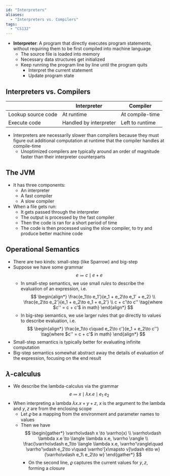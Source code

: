 ```yaml
---
id: "Interpreters"
aliases:
  - "Interpreters vs. Compilers"
tags:
  - "CS132"
---
```


- **Interpreter**: A program that directly executes program statements, without
  requiring them to be first compiled into machine language
  - The source file is loaded into memory
  - Necessary data structures get initialized
  - Keep running the program line by line until the program quits
    - Interpret the current statement
    - Update program state

## Interpreters vs. Compilers

|                    | Interpreter            | Compiler        |
| ------------------ | ---------------------- | --------------- |
| Lookup source code | At runtime             | At compile-time |
| Execute code       | Handled by interpreter | Left to runtime |

- Interpreters are necessarily slower than compilers because they must figure
  out additional computation at runtime that the compiler handles at
  compile-time
  - Unoptimized compilers are typically around an order of magnitude faster than
    their interpreter counterparts

## The JVM

- It has three components:
  - An interpreter
  - A fast compiler
  - A slow compiler
- When a file gets run:
  - It gets passed through the interpreter
  - The output is processed by the fast compiler
  - Then the code is ran for a short period of time
  - The code is then processed using the slow compiler, to try and produce
    better machine code

## Operational Semantics

- There are two kinds: small-step (like Sparrow) and big-step
- Suppose we have some grammar
  $$
  e\Coloneqq c \mid e + e \tag{$c$ is a constant value}
  $$
  - In small-step semantics, we use small _rules_ to describe the evaluation of
    an expression, i.e.
    $$
    \begin{align*}
      \frac{e_1\to e_1'}{e_1 + e_2\to e_1' + e_2} \\
      \frac{e_2\to e_2'}{e_1 + e_2\to e_1 + e_2'} \\
      c + c'\to c'' \tag{where $c'' = c + c'$ in math}
    \end{align*}
    $$
  - In big-step semantics, we use larger rules that go directly to values to
    describe evaluation, i.e.
    $$
    \begin{align*}
      \frac{e_1\to c\quad e_2\to c'}{e_1 + e_2\to c''} \tag{where $c'' = c + c'$ in math}
    \end{align*}
    $$
- Small-step semantics is typically better for evaluating infinite computation
- Big-step semantics somewhat abstract away the details of evaluation of the
  expression, focusing on the end result

## $\lambda$-calculus

- We describe the lambda-calculus via the grammar
  $$
  e\Coloneqq x\mid \lambda x.e\mid e_1\ e_2
  $$
- When interpreting a lambda $\lambda x. x + y + z$, $x$ is the argument to the
  lambda and $y, z$ are from the enclosing scope
  - Let $\varrho$ be a mapping from the environment and parameter names to
    values
  - Then we have
    $$
    \begin{gather*}
      \varrho\vdash x \to \varrho(x) \\
      \varrho\vdash \lambda x.e \to \langle \lambda x.e, \varrho \rangle \\
      \frac{\varrho\vdash e_1\to \langle \lambda x.e, \varrho'\rangle\quad \varrho'\vdash e_2\to v\quad \varrho'[x\mapsto v]\vdash e\to w}{\varrho\vdash e_1\ e_2\to w}
    \end{gather*}
    $$
    - On the second line, $\varrho$ captures the current values for $y, z$,
      forming a _closure_
